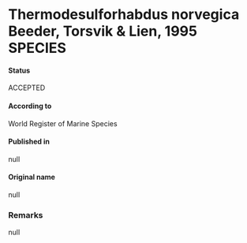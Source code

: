 Thermodesulforhabdus norvegica Beeder, Torsvik & Lien, 1995 SPECIES
=======

#### Status
ACCEPTED

#### According to
World Register of Marine Species

#### Published in
null

#### Original name
null

### Remarks
null